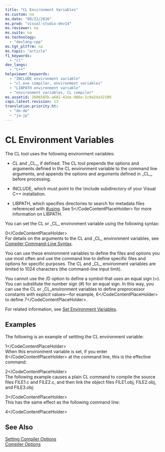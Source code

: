 ```yaml
---
title: "CL Environment Variables"
ms.custom: na
ms.date: "09/22/2016"
ms.prod: "visual-studio-dev14"
ms.reviewer: na
ms.suite: na
ms.technology: 
  - "devlang-cpp"
ms.tgt_pltfrm: na
ms.topic: "article"
f1_keywords: 
  - "cl"
dev_langs: 
  - "C++"
helpviewer_keywords: 
  - "INCLUDE environment variable"
  - "cl.exe compiler, environment variables"
  - "LIBPATH environment variable"
  - "environment variables, CL compiler"
ms.assetid: 2606585b-a681-42ee-986e-1c9a2da32108
caps.latest.revision: 13
translation.priority.ht: 
  - "de-de"
  - "ja-jp"
---
```

# CL Environment Variables
The CL tool uses the following environment variables:  
  
-   CL and _CL\_, if defined. The CL tool prepends the options and arguments defined in the CL environment variable to the command line arguments, and appends the options and arguments defined in _CL\_, before processing.  
  
-   INCLUDE, which must point to the \include subdirectory of your Visual C++ installation.  
  
-   LIBPATH, which specifies directories to search for metadata files referenced with [#using](../vs140/sharpusing-directive--c---.md). See <CodeContentPlaceHolder>5\</CodeContentPlaceHolder> for more information on LIBPATH.  
  
 You can set the CL or _CL\_ environment variable using the following syntax:  
  
<CodeContentPlaceHolder>0\</CodeContentPlaceHolder>  
 For details on the arguments to the CL and _CL\_ environment variables, see [Compiler Command-Line Syntax](../vs140/compiler-command-line-syntax.md).  
  
 You can use these environment variables to define the files and options you use most often and use the command line to define specific files and options for specific purposes. The CL and _CL\_ environment variables are limited to 1024 characters (the command-line input limit).  
  
 You cannot use the /D option to define a symbol that uses an equal sign (=). You can substitute the number sign (#) for an equal sign. In this way, you can use the CL or _CL_environment variables to define preprocessor constants with explicit values—for example, <CodeContentPlaceHolder>6\</CodeContentPlaceHolder> to define <CodeContentPlaceHolder>7\</CodeContentPlaceHolder>.  
  
 For related information, see [Set Environment Variables](../vs140/setting-the-path-and-environment-variables-for-command-line-builds.md).  
  
## Examples  
 The following is an example of settting the CL environment variable:  
  
<CodeContentPlaceHolder>1\</CodeContentPlaceHolder>  
 When this environment variable is set, if you enter <CodeContentPlaceHolder>8\</CodeContentPlaceHolder> at the command line, this is the effective command:  
  
<CodeContentPlaceHolder>2\</CodeContentPlaceHolder>  
 The following example causes a plain CL command to compile the source files FILE1.c and FILE2.c, and then link the object files FILE1.obj, FILE2.obj, and FILE3.obj:  
  
<CodeContentPlaceHolder>3\</CodeContentPlaceHolder>  
 This has the same effect as the following command line:  
  
<CodeContentPlaceHolder>4\</CodeContentPlaceHolder>  
## See Also  
 [Setting Compiler Options](../vs140/setting-compiler-options.md)   
 [Compiler Options](../vs140/compiler-options.md)